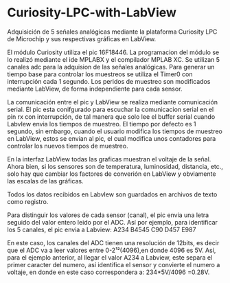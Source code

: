 # Curiosity-LPC-with-LabView
Adquisición de 5 señales analógicas mediante la plataforma Curiosity LPC de Microchip y sus respectivas gráficas en LabView.

El módulo Curiosity utiliza el pic 16F18446. La programacion del módulo se lo realizó mediante el ide MPLABX y el compilador MPLAB XC. Se utilizan 5 canales adc para la adquision de las señales analógicas. Para generar un tiempo base para controlar los muestreos se utiliza el Timer0 con interrupción cada 1 segundo. Los peridos de muestreo son modificados mediante LabView, de forma independiente para cada sensor. 

La comunicación entre el pic y LabView se realiza mediante comunicación serial. El pic esta conifgurado para escuchar la comunicacion serial en el pin rx con interrupción, de tal manera que solo lee el buffer serial cuando LabvIew envia los tiempos de muestreo. El tiempo por defecto es 1 segundo, sin embargo, cuando el usuario modifica los tiempos de muestreo en LabView, estos se envian al pic, el cual modifica unos contadores para controlar los nuevos tiempos de muestreo.

En la interfaz LabView todas las graficas muestran el voltaje de la señal. Ahora bien, si los sensores son de temperatura, luminosidad, distancia, etc., solo hay que cambiar los factores de converión en LabView y obviamente las escalas de las gráficas.

Todos los datos recibidos en LabvIew son guardados en archivos de texto como registro.

Para distinguir los valores de cada sensor (canal), el pic envia una letra seguido del valor entero leido por el ADC. Así por ejemplo, para identificar los 5 canales, el pic envia a Labview:
A234
B4545
C90
D457
E987

En este caso, los canales del ADC tienen una resolución de 12bits, es decir que el ADC va a leer valores entre 0-2¹²(4096),en donde 4096 es 5V.
Así, para el ejemplo anterior, al llegar el valor A234 a Labview, este separa el primer caracter del numero, así identifica el sensor y convierte el numero a voltaje, en donde en este caso correspondera a:
234*5V/4096 =0.28V.
